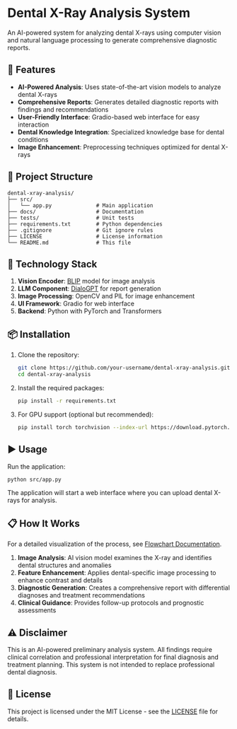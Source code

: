 # Dental X-Ray Analysis System

An AI-powered system for analyzing dental X-rays using computer vision and natural language processing to generate comprehensive diagnostic reports.

## 🦷 Features

- **AI-Powered Analysis**: Uses state-of-the-art vision models to analyze dental X-rays
- **Comprehensive Reports**: Generates detailed diagnostic reports with findings and recommendations
- **User-Friendly Interface**: Gradio-based web interface for easy interaction
- **Dental Knowledge Integration**: Specialized knowledge base for dental conditions
- **Image Enhancement**: Preprocessing techniques optimized for dental X-rays

## 📁 Project Structure

```
dental-xray-analysis/
├── src/
│   └── app.py              # Main application
├── docs/                   # Documentation
├── tests/                  # Unit tests
├── requirements.txt        # Python dependencies
├── .gitignore              # Git ignore rules
├── LICENSE                 # License information
└── README.md               # This file
```

## 🚀 Technology Stack

1. **Vision Encoder**: [BLIP](https://huggingface.co/Salesforce/blip-image-captioning-base) model for image analysis
2. **LLM Component**: [DialoGPT](https://huggingface.co/microsoft/DialoGPT-medium) for report generation
3. **Image Processing**: OpenCV and PIL for image enhancement
4. **UI Framework**: Gradio for web interface
5. **Backend**: Python with PyTorch and Transformers

## 📦 Installation

1. Clone the repository:
   ```bash
   git clone https://github.com/your-username/dental-xray-analysis.git
   cd dental-xray-analysis
   ```

2. Install the required packages:
   ```bash
   pip install -r requirements.txt
   ```

3. For GPU support (optional but recommended):
   ```bash
   pip install torch torchvision --index-url https://download.pytorch.org/whl/cu121
   ```

## ▶️ Usage

Run the application:
```bash
python src/app.py
```

The application will start a web interface where you can upload dental X-rays for analysis.

## 📋 How It Works

For a detailed visualization of the process, see [Flowchart Documentation](docs/flowchart.md).

1. **Image Analysis**: AI vision model examines the X-ray and identifies dental structures and anomalies
2. **Feature Enhancement**: Applies dental-specific image processing to enhance contrast and details
3. **Diagnostic Generation**: Creates a comprehensive report with differential diagnoses and treatment recommendations
4. **Clinical Guidance**: Provides follow-up protocols and prognostic assessments

## ⚠️ Disclaimer

This is an AI-powered preliminary analysis system. All findings require clinical correlation and professional interpretation for final diagnosis and treatment planning. This system is not intended to replace professional dental diagnosis.

## 📄 License

This project is licensed under the MIT License - see the [LICENSE](LICENSE) file for details.
